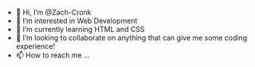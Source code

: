 - 👋 Hi, I’m @Zach-Cronk
- 👀 I’m interested in Web Development
- 🌱 I’m currently learning HTML and CSS
- 💞️ I’m looking to collaborate on anything that can give me some coding experience!
- 📫 How to reach me ...

<!---
Zach-Cronk/Zach-Cronk is a ✨ special ✨ repository because its `README.md` (this file) appears on your GitHub profile.
You can click the Preview link to take a look at your changes.
--->

